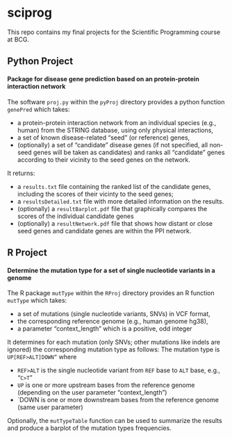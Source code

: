 # sciprog
This repo contains my final projects for the Scientific Programming course at BCG.

## Python Project
#### Package for disease gene prediction based on an protein-protein interaction network

The software `proj.py` within the `pyProj` directory provides a python function `genePred` which takes:
- a protein-protein interaction network from an individual species (e.g., human) from the STRING database, using only physical interactions,
- a set of known disease-related “seed” (or reference) genes,
- (optionally) a set of “candidate” disease genes (if not specified, all non-seed genes will be taken as candidates)
and ranks all “candidate” genes according to their vicinity to the seed genes on the network.  

It returns:
- a `results.txt` file containing the ranked list of the candidate genes, including the scores of their vicinty to the seed genes;
- a `resultsDetailed.txt` file with more detailed information on the results.
- (optionally) a `resultBarplot.pdf` file that graphically compares the scores of the individual candidate genes
- (optionally) a `resultNetwork.pdf` file that shows how distant or close seed genes and candidate genes are within the PPI network.  
  


## R Project
#### Determine the mutation type for a set of single nucleotide variants in a genome

The R package `mutType` within the `RProj` directory provides an R function `mutType` which takes:
- a set of mutations (single nucleotide variants, SNVs) in VCF format,
- the corresponding reference genome (e.g., human genome hg38),
- a parameter “context_length” which is a positive, odd integer  

It determines for each mutation (only SNVs; other mutations like indels are ignored) the corresponding mutation type as follows:
The mutation type is `UP[REF>ALT]DOWN”` where
- `REF>ALT` is the single nucleotide variant from `REF` base to `ALT` base, e.g., “`C>T`”
- `UP` is one or more upstream bases from the reference genome (depending on the user parameter “context_length”)
- `DOWN is one or more downstream bases from the reference genome (same user parameter)

Optionally, the `mutTypeTable` function can be used to summarize the results and produce a barplot of the mutation types frequencies.

